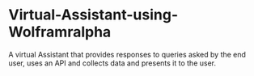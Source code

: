 # Virtual-Assistant-using-Wolframralpha
A virtual Assistant that provides responses to queries asked by the end user, uses an API and collects data and presents it to the user.

